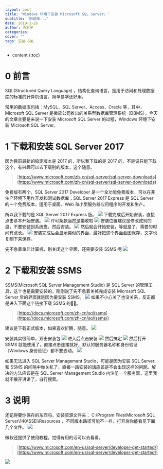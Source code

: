 ```yaml
---
layout: post
title: 'Windows 环境下安装 Microsoft SQL Server』'
subtitle: '别说难...'
date: 2019-1-28
author: 伪君子
categories:
cover: ''
tags: 安装 SQL
---
```


* content
{:toc}
#  0 前言
 SQL(Structured Query Language) ，结构化查询语言，是用于访问和处理数据库的标准的计算机语言，简单易学还好用。

常用的数据库包括：MySQL、SQL Server、Access、Oracle 等，其中，Microsoft SQL Server 是微软公司推出的关系型数据库管理系统（DBMS），今天的文章主要是来说一下安装 Microsoft SQL Server 的过程，Windows 环境下安装 Microsoft SQL Server。

#  1 下载和安装 SQL Server 2017
因为目前最新的稳定版本是 2017 的，所以我下载的是 2017 的，不是说只能下载这个，有兴趣可以去下载别的版本，这个随意。
>[https://www.microsoft.com/zh-cn/sql-server/sql-server-downloads](https://www.microsoft.com/zh-cn/sql-server/sql-server-downloads)

免费版有两个，SQL Server 2017 Developer 是一个全功能免费版本，可以在非生产环境下用作开发和测试数据库；SQL Server 2017 Express 是 SQL Server 的一个免费版本，适用于桌面、Web 和小型服务器应用程序的开发和生产。

所以我下载的是 SQL Server 2017 Express 版。
![](https://upload-images.jianshu.io/upload_images/2989110-345d13e85cfe82aa.png)
下载完成后开始安装，直接点击基本开始安装。
![](https://upload-images.jianshu.io/upload_images/2989110-5010346a28a160fc.png)
许可条款当然是接收啦
![](https://upload-images.jianshu.io/upload_images/2989110-ebc1773e457d0c3f.png)
安装位置建议是修改成别的盘，不要安装到系统盘，然后安装。
![](https://upload-images.jianshu.io/upload_images/2989110-fd159d97ba699023.png)
然后就会开始安装，等就是了，需要的时间有点长。
![](https://upload-images.jianshu.io/upload_images/2989110-606d2686ef13e3fa.png)
安装完成后会显示类似的界面，最好把这个界面截图保存，文字也复制下来保存。


先不急着重启计算机，别关闭这个界面，还需要安装 SSMS 呢
![](https://upload-images.jianshu.io/upload_images/2989110-f0cea5fe336bfac3.png)
#  2 下载和安装 SSMS
SSMS(Microsoft SQL Server Management Studio) 是 SQL Server 的管理工具，这个也是需要安装的，刚刚说了先不急着关掉完成安装 Microsoft SQL Server 后的界面就是因为要安装 SSMS。
![](https://upload-images.jianshu.io/upload_images/2989110-a96904d34119cb64.png)
如果不小心关了也没关系，反正都是进入下面这个链接下载 SSMS 的🌚🌚。
>[https://docs.microsoft.com/zh-cn/sql/ssms](https://docs.microsoft.com/zh-cn/sql/ssms/)

建议是下载正式版本，如果喜欢折腾，随意。
![](https://upload-images.jianshu.io/upload_images/2989110-4f926bfad30aca9f.png)

安装其实很简单，双击安装包
![](https://upload-images.jianshu.io/upload_images/2989110-6eb2b7d038f16d4a.png)
进入后点击安装
![](https://upload-images.jianshu.io/upload_images/2989110-4210b6b390c251e0.png)
然后搞定
![](https://upload-images.jianshu.io/upload_images/2989110-f1651b5a7963d046.png)
然后打开 SSMS 就能使用了，直接点击连接就好，默认的服务器名称和身份验证（Windows 身份验证）都不要去动。
![](https://upload-images.jianshu.io/upload_images/2989110-86d249b1395bbc2b.png)

如果无法进入 SQL Server Management Studio，可能是因为安装 SQL Server 和 SSMS 的间隔中你关机了，直接一路安装的话应该是不会出现这样的问题。解决的方法应该是在 SQL Server Management Studio 内注册一个服务器，这里我就不展开讲讲了，自行搜索。

#  3  说明
还记得要你保存的东西吗，安装资源文件夹： C:\Program Files\Microsoft SQL Server\140\SSEI\Resources ，不同版本路径可能不一样，打开后你能看见下面几个文件。
![](https://upload-images.jianshu.io/upload_images/2989110-cc22fbbf9983001b.png)

微软还提供了使用教程，觉得有用的话可以去看看。
>[https://www.microsoft.com/en-us/sql-server/developer-get-started/](https://www.microsoft.com/en-us/sql-server/developer-get-started/)

![](https://upload-images.jianshu.io/upload_images/2989110-44ce0ee32f4c3c6d.png)